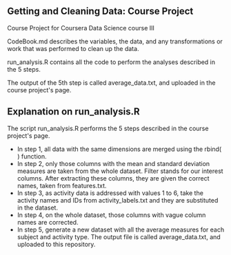 ## Getting and Cleaning Data: Course Project
Course Project for Coursera Data Science course III

CodeBook.md describes the variables, the data, and any transformations or work that was performed to clean up the data.

run_analysis.R contains all the code to perform the analyses described in the 5 steps.

The output of the 5th step is called average_data.txt, and uploaded in the course project's page.

## Explanation on run_analysis.R

The script run_analysis.R performs the 5 steps described in the course project's page.

* In step 1, all data with the same dimensions are merged using the rbind( ) function. 
* In step 2, only those columns with the mean and standard deviation measures are taken from the whole dataset. Filter stands for our interest columns. After extracting these columns, they are given the correct names, taken from features.txt.
* In step 3, as activity data is addressed with values 1 to 6, take the activity names and IDs from activity_labels.txt and they are substituted in the dataset.
* In step 4, on the whole dataset, those columns with vague column names are corrected.
* In step 5, generate a new dataset with all the average measures for each subject and activity type. The output file is called average_data.txt, and uploaded to this repository.
